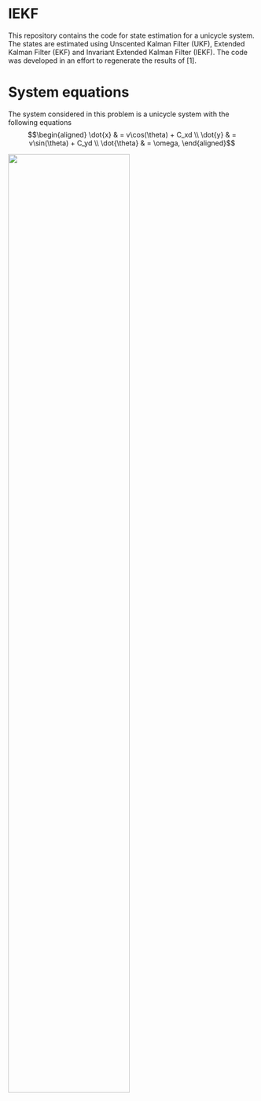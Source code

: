 # IEKF
This repository contains the code for state estimation for a unicycle system. The states are estimated using Unscented Kalman Filter (UKF), Extended Kalman Filter (EKF) and Invariant Extended Kalman Filter (IEKF). The code was developed in an effort to regenerate the results of [1].

# System equations
The system considered in this problem is a unicycle system with the following equations
$$\begin{aligned}
\dot{x} & = v\cos(\theta) + C_xd \\
\dot{y} & = v\sin(\theta) + C_yd \\
\dot{\theta} & = \omega,
\end{aligned}$$

<img src="/images/1.png" width="70%" height="70%">
